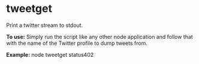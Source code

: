 tweetget
========

Print a twitter stream to stdout.

**To use:** Simply run the script like any other node application and follow that with the name of the Twitter profile to dump tweets from.

**Example:**
    node tweetget status402
